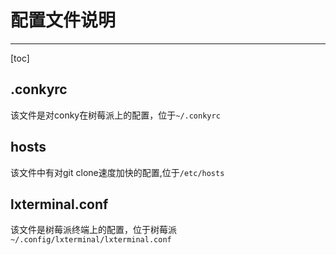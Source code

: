 # 配置文件说明
---
[toc]
## .conkyrc
该文件是对conky在树莓派上的配置，位于`~/.conkyrc`


## hosts
该文件中有对git clone速度加快的配置,位于`/etc/hosts`


## lxterminal.conf
该文件是树莓派终端上的配置，位于树莓派`~/.config/lxterminal/lxterminal.conf`
